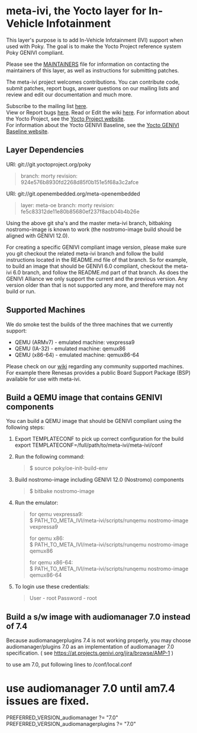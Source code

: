 meta-ivi, the Yocto layer for In-Vehicle Infotainment
=====================================================

This layer's purpose is to add In-Vehicle Infotainment (IVI) support when
used with Poky.  The goal is to make the Yocto Project reference system
Poky GENIVI compliant.

Please see the
[MAINTAINERS](http://git.yoctoproject.org/cgit/cgit.cgi/meta-ivi/tree/MAINTAINERS)
file for information on contacting the maintainers
of this layer, as well as instructions for submitting patches.

The meta-ivi project welcomes contributions. You can contribute code,
submit patches, report bugs, answer questions on our mailing lists and
review and edit our documentation and much more.

Subscribe to the mailing list
    [here](https://lists.genivi.org/mailman/listinfo/genivi-meta-ivi).  
View or Report bugs
    [here](https://at.projects.genivi.org/jira/secure/RapidBoard.jspa?rapidView=10&projectKey=BASE).
Read or Edit the wiki
    [here](https://at.projects.genivi.org/wiki/display/PROJ/meta-ivi).
For information about the Yocto Project, see the
    [Yocto Project website](https://www.yoctoproject.org).  
For information about the Yocto GENIVI Baseline, see the
    [Yocto GENIVI Baseline website](http://projects.genivi.org/GENIVI_Baselines/meta-ivi).

Layer Dependencies
------------------

URI: git://git.yoctoproject.org/poky
> branch:   morty
> revision: 924e576b8930fd2268d85f0b151e5f68a3c2afce

URI: git://git.openembedded.org/meta-openembedded
> layer:    meta-oe
> branch:   morty
> revision: fe5c83312de11e80b85680ef237f8acb04b4b26e

Using the above git sha's and the master meta-ivi branch,
 bitbaking nostromo-image is known to work
 (the nostromo-image build should be aligned with GENIVI 12.0).

For creating a specific GENIVI compliant image version, please make sure you
git checkout the related meta-ivi branch and follow the build instructions
located in the README.md file of that branch.  So for example, to build
an image that should be GENIVI 6.0 compliant, checkout the meta-ivi 6.0 branch,
and follow the README.md part of that branch.  As does the GENIVI Alliance
we only support the current and the previous version.  Any version older
than that is not supported any more, and therefore may not build or run.

Supported Machines
------------------

We do smoke test the builds of the three machines that we currently support:

* QEMU (ARMv7) - emulated machine: vexpressa9
* QEMU (IA-32) - emulated machine: qemux86
* QEMU (x86-64) - emulated machine: qemux86-64

Please check on our [wiki](http://wiki.projects.genivi.org/index.php/meta-ivi)
regarding any community supported machines.
For example there Renesas provides a public Board Support Package (BSP)
available for use with meta-ivi.

Build a QEMU image that contains GENIVI components
--------------------------------------------------

You can build a QEMU image that should be GENIVI compliant using the
following steps:

1. Export TEMPLATECONF to pick up correct configuration for the build
export TEMPLATECONF=/full/path/to/meta-ivi/meta-ivi/conf

2. Run the following command:
   > $ source poky/oe-init-build-env

3. Build nostromo-image including GENIVI 12.0 (Nostromo) components
   > $ bitbake nostromo-image

4. Run the emulator:
   > for qemu vexpressa9:  
   > $ PATH_TO_META_IVI/meta-ivi/scripts/runqemu nostromo-image vexpressa9
   >
   > for qemu x86:  
   > $ PATH_TO_META_IVI/meta-ivi/scripts/runqemu nostromo-image qemux86
   >
   > for qemu x86-64:  
   > $ PATH_TO_META_IVI/meta-ivi/scripts/runqemu nostromo-image qemux86-64

5. To login use these credentials:
   > User - root
   > Password - root

Build a s/w image with audiomanager 7.0 instead of 7.4
------------------------------------------------------
Because audiomanagerplugins 7.4 is not working properly,
 you may choose audiomanager/plugins 7.0
  as an implementation of audiomanager 7.0 specification.
( see https://at.projects.genivi.org/jira/browse/AMP-1 )

to use am 7.0, put following lines to <build directory>/conf/local.conf
# use audiomanager 7.0 until am7.4 issues are fixed.
PREFERRED_VERSION_audiomanager          ?= "7.0"
PREFERRED_VERSION_audiomanagerplugins   ?= "7.0"
